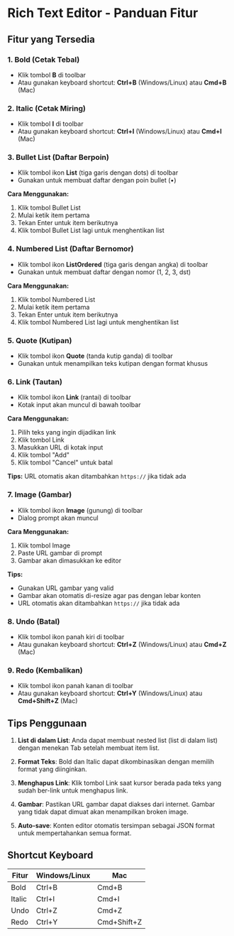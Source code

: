 # Rich Text Editor - Panduan Fitur

## Fitur yang Tersedia

### 1. **Bold (Cetak Tebal)**
- Klik tombol **B** di toolbar
- Atau gunakan keyboard shortcut: **Ctrl+B** (Windows/Linux) atau **Cmd+B** (Mac)

### 2. **Italic (Cetak Miring)**
- Klik tombol **I** di toolbar
- Atau gunakan keyboard shortcut: **Ctrl+I** (Windows/Linux) atau **Cmd+I** (Mac)

### 3. **Bullet List (Daftar Berpoin)**
- Klik tombol ikon **List** (tiga garis dengan dots) di toolbar
- Gunakan untuk membuat daftar dengan poin bullet (•)

**Cara Menggunakan:**
1. Klik tombol Bullet List
2. Mulai ketik item pertama
3. Tekan Enter untuk item berikutnya
4. Klik tombol Bullet List lagi untuk menghentikan list

### 4. **Numbered List (Daftar Bernomor)**
- Klik tombol ikon **ListOrdered** (tiga garis dengan angka) di toolbar
- Gunakan untuk membuat daftar dengan nomor (1, 2, 3, dst)

**Cara Menggunakan:**
1. Klik tombol Numbered List
2. Mulai ketik item pertama
3. Tekan Enter untuk item berikutnya
4. Klik tombol Numbered List lagi untuk menghentikan list

### 5. **Quote (Kutipan)**
- Klik tombol ikon **Quote** (tanda kutip ganda) di toolbar
- Gunakan untuk menampilkan teks kutipan dengan format khusus

### 6. **Link (Tautan)**
- Klik tombol ikon **Link** (rantai) di toolbar
- Kotak input akan muncul di bawah toolbar

**Cara Menggunakan:**
1. Pilih teks yang ingin dijadikan link
2. Klik tombol Link
3. Masukkan URL di kotak input
4. Klik tombol "Add"
5. Klik tombol "Cancel" untuk batal

**Tips:** URL otomatis akan ditambahkan `https://` jika tidak ada

### 7. **Image (Gambar)**
- Klik tombol ikon **Image** (gunung) di toolbar
- Dialog prompt akan muncul

**Cara Menggunakan:**
1. Klik tombol Image
2. Paste URL gambar di prompt
3. Gambar akan dimasukkan ke editor

**Tips:** 
- Gunakan URL gambar yang valid
- Gambar akan otomatis di-resize agar pas dengan lebar konten
- URL otomatis akan ditambahkan `https://` jika tidak ada

### 8. **Undo (Batal)**
- Klik tombol ikon panah kiri di toolbar
- Atau gunakan keyboard shortcut: **Ctrl+Z** (Windows/Linux) atau **Cmd+Z** (Mac)

### 9. **Redo (Kembalikan)**
- Klik tombol ikon panah kanan di toolbar
- Atau gunakan keyboard shortcut: **Ctrl+Y** (Windows/Linux) atau **Cmd+Shift+Z** (Mac)

## Tips Penggunaan

1. **List di dalam List**: Anda dapat membuat nested list (list di dalam list) dengan menekan Tab setelah membuat item list.

2. **Format Teks**: Bold dan Italic dapat dikombinasikan dengan memilih format yang diinginkan.

3. **Menghapus Link**: Klik tombol Link saat kursor berada pada teks yang sudah ber-link untuk menghapus link.

4. **Gambar**: Pastikan URL gambar dapat diakses dari internet. Gambar yang tidak dapat dimuat akan menampilkan broken image.

5. **Auto-save**: Konten editor otomatis tersimpan sebagai JSON format untuk mempertahankan semua format.

## Shortcut Keyboard

| Fitur | Windows/Linux | Mac |
|-------|---------------|-----|
| Bold | Ctrl+B | Cmd+B |
| Italic | Ctrl+I | Cmd+I |
| Undo | Ctrl+Z | Cmd+Z |
| Redo | Ctrl+Y | Cmd+Shift+Z |

